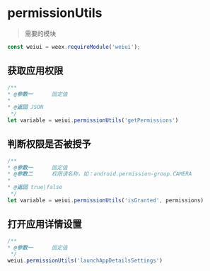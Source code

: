 # permissionUtils

> 需要的模块

```js
const weiui = weex.requireModule('weiui');
```

## 获取应用权限
```js
/**
* @参数一      固定值
* 
* @返回 JSON
 */
let variable = weiui.permissionUtils('getPermissions')
```

## 判断权限是否被授予
```js
/**
* @参数一      固定值
* @参数二      权限请名称，如：android.permission-group.CAMERA
* 
* @返回 true|false
 */
let variable = weiui.permissionUtils('isGranted', permissions)
```

## 打开应用详情设置
```js
/**
* @参数一      固定值
 */
weiui.permissionUtils('launchAppDetailsSettings')
```


